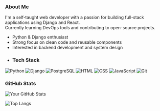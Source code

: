 ### About Me

I'm a self-taught web developer with a passion for building full-stack applications using Django and React.  
Currently learning DevOps tools and contributing to open-source projects.

- Python & Django enthusiast
- Strong focus on clean code and reusable components
- Interested in backend development and system design
- ### Tech Stack

![Python](https://img.shields.io/badge/Python-3776AB?style=flat&logo=python&logoColor=white)
![Django](https://img.shields.io/badge/Django-092E20?style=flat&logo=django&logoColor=white)
![PostgreSQL](https://img.shields.io/badge/PostgreSQL-4169E1?style=flat&logo=postgresql&logoColor=white)
![HTML](https://img.shields.io/badge/HTML5-E34F26?style=flat&logo=html5&logoColor=white)
![CSS](https://img.shields.io/badge/CSS3-1572B6?style=flat&logo=css3&logoColor=white)
![JavaScript](https://img.shields.io/badge/JavaScript-F7DF1E?style=flat&logo=javascript&logoColor=black)
![Git](https://img.shields.io/badge/Git-F05032?style=flat&logo=git&logoColor=white)
### GitHub Stats

![Your GitHub Stats](https://github-readme-stats.vercel.app/api?username=Matin-Am&show_icons=true&theme=radical)

![Top Langs](https://github-readme-stats.vercel.app/api/top-langs/?username=Matin-Am&layout=compact&theme=radical)
